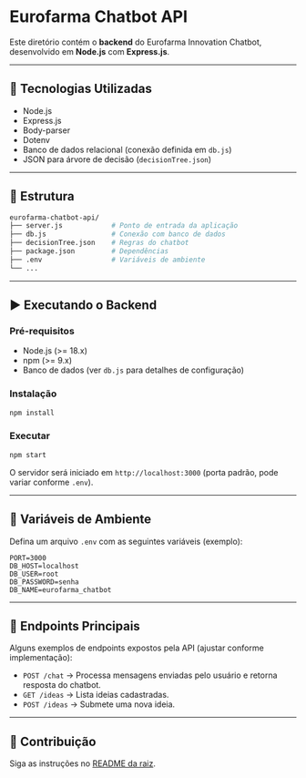 # Eurofarma Chatbot API

Este diretório contém o **backend** do Eurofarma Innovation Chatbot, desenvolvido em **Node.js** com **Express.js**.

---

## 🚀 Tecnologias Utilizadas

- Node.js
- Express.js
- Body-parser
- Dotenv
- Banco de dados relacional (conexão definida em `db.js`)
- JSON para árvore de decisão (`decisionTree.json`)

---

## 📂 Estrutura

```bash
eurofarma-chatbot-api/
├── server.js            # Ponto de entrada da aplicação
├── db.js                # Conexão com banco de dados
├── decisionTree.json    # Regras do chatbot
├── package.json         # Dependências
├── .env                 # Variáveis de ambiente
└── ...
```

---

## ▶️ Executando o Backend

### Pré-requisitos
- Node.js (>= 18.x)
- npm (>= 9.x)
- Banco de dados (ver `db.js` para detalhes de configuração)

### Instalação
```bash
npm install
```

### Executar
```bash
npm start
```

O servidor será iniciado em `http://localhost:3000` (porta padrão, pode variar conforme `.env`).

---

## 🔑 Variáveis de Ambiente

Defina um arquivo `.env` com as seguintes variáveis (exemplo):

```
PORT=3000
DB_HOST=localhost
DB_USER=root
DB_PASSWORD=senha
DB_NAME=eurofarma_chatbot
```

---

## 📡 Endpoints Principais

Alguns exemplos de endpoints expostos pela API (ajustar conforme implementação):

- `POST /chat` → Processa mensagens enviadas pelo usuário e retorna resposta do chatbot.
- `GET /ideas` → Lista ideias cadastradas.
- `POST /ideas` → Submete uma nova ideia.

---

## 🤝 Contribuição

Siga as instruções no [README da raiz](../README.md).
